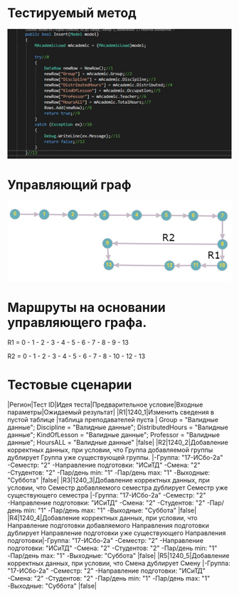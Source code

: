 # Тестируемый метод
![alt text](code.png "Тестируемый метод")
# Управляющий граф
![alt text](graph.PNG "Управляющий граф")
# Маршруты на основании управляющего графа.

R1 = 0 - 1 - 2 - 3 - 4 - 5 - 6 - 7 - 8 - 9 - 13

R2 = 0 - 1 - 2 - 3 - 4 - 5 - 6 - 7 - 8 - 10 - 12 - 13   

# Тестовые сценарии

|Регион|Тест ID|Идея теста|Предварительное условие|Входные параметры|Ожидаемый результат|
|R1|1240_1|Изменить сведения в пустой таблице |таблица преподавателей пуста | Group = "Валидные данные"; Discipline = "Валидные данные"; DistributedHours = "Валидные данные"; KindOfLesson = "Валидные данные"; Professor = "Валидные данные"; HoursALL = "Валидные данные" |false|
|R2|1240_2|Добавление корректных данных, при условии, что Группа добавляемой группы дублирует Группа уже существующей группы. |-Группа: "17-ИСбо-2а" -Семестр: "2" -Направление подготовки: "ИСиТД" -Смена: "2" -Студентов: "2" -Пар/день min: "1" -Пар/день max: "1" -Выходные: "Суббота" |false|
|R3|1240_3|Добавление корректных данных, при условии, что Семестр добавляемого семестра дублирует Семестр уже существующего семестра |-Группа: "17-ИСбо-2а" -Семестр: "2" -Направление подготовки: "ИСиТД" -Смена: "2" -Студентов: "2" -Пар/день min: "1" -Пар/день max: "1" -Выходные: "Суббота" |false|
|R4|1240_4|Добавление корректных данных, при условии, что Направление подготовки добавляемого Направления подготовки дублирует Направление подготовки уже существующего Направления подготовки|-Группа: "17-ИСбо-2а" -Семестр: "2" -Направление подготовки: "ИСиТД" -Смена: "2" -Студентов: "2" -Пар/день min: "1" -Пар/день max: "1" -Выходные: "Суббота" |false|
|R5|1240_5|Добавление корректных данных, при условии, что Смена дублирует Смену |-Группа: "17-ИСбо-2а" -Семестр: "2" -Направление подготовки: "ИСиТД" -Смена: "2" -Студентов: "2" -Пар/день min: "1" -Пар/день max: "1" -Выходные: "Суббота" |false|


